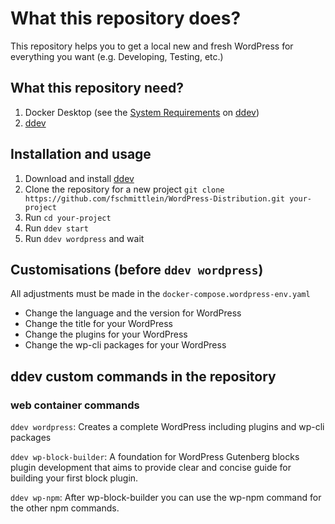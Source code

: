 # What this repository does?
This repository helps you to get a local new and fresh WordPress for everything you want (e.g. Developing, Testing, etc.)

## What this repository need?
1. Docker Desktop (see the [System Requirements](https://ddev.readthedocs.io/en/stable/#system-requirements) on [ddev](https://ddev.readthedocs.io/en/stable/))
1. [ddev](https://ddev.readthedocs.io/en/stable/#installation)

## Installation and usage
1. Download and install [ddev](https://ddev.readthedocs.io/en/stable/#installation)
1. Clone the repository for a new project `git clone https://github.com/fschmittlein/WordPress-Distribution.git your-project`
1. Run `cd your-project`
1. Run `ddev start`
1. Run `ddev wordpress` and wait

## Customisations (before `ddev wordpress`)
All adjustments must be made in the `docker-compose.wordpress-env.yaml`
* Change the language and the version for WordPress
* Change the title for your WordPress
* Change the plugins for your WordPress
* Change the wp-cli packages for your WordPress

## ddev custom commands in the repository

### web container commands
`ddev wordpress`: Creates a complete WordPress including plugins and wp-cli packages

`ddev wp-block-builder`: A foundation for WordPress Gutenberg blocks plugin development that aims to provide clear and concise guide for building your first block plugin.

`ddev wp-npm`: After wp-block-builder you can use the wp-npm command for the other npm commands.
